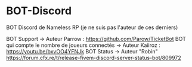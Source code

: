 # BOT-Discord
BOT Discord de Nameless RP (je ne suis pas l'auteur de ces derniers)

BOT Support -> Auteur Parrow : https://github.com/Parow/TicketBot
BOT qui compte le nombre de joueurs connectés -> Auteur Kaiiroz : https://youtu.be/bxvOO4YFNJk
BOT Status -> Auteur "Robin" https://forum.cfx.re/t/release-fivem-discord-server-status-bot/809972
